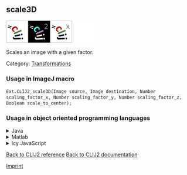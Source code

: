 ## scale3D
<img src="images/mini_clij1_logo.png"/><img src="images/mini_clij2_logo.png"/><img src="images/mini_clijx_logo.png"/><img src="images/mini_empty_logo.png"/>

Scales an image with a given factor.

Category: [Transformations](https://clij.github.io/clij2-docs/reference__transform)

### Usage in ImageJ macro
```
Ext.CLIJ2_scale3D(Image source, Image destination, Number scaling_factor_x, Number scaling_factor_y, Number scaling_factor_z,  Boolean scale_to_center);
```


### Usage in object oriented programming languages



<details>

<summary>
Java
</summary>
<pre class="highlight">// init CLIJ and GPU
import net.haesleinhuepf.clij2.CLIJ2;
import net.haesleinhuepf.clij.clearcl.ClearCLBuffer;
CLIJ2 clij2 = CLIJ2.getInstance();

// get input parameters
ClearCLBuffer source = clij2.push(sourceImagePlus);
destination = clij2.create(source);
float scaling_factor_x = 1.0;
float scaling_factor_y = 2.0;
float scaling_factor_z = 3.0;
boolean scale_to_center = true;
</pre>

<pre class="highlight">
// Execute operation on GPU
clij2.scale3D(source, destination, scaling_factor_x, scaling_factor_y, scaling_factor_z, scale_to_center);
</pre>

<pre class="highlight">
// show result
destinationImagePlus = clij2.pull(destination);
destinationImagePlus.show();

// cleanup memory on GPU
clij2.release(source);
clij2.release(destination);
</pre>

</details>



<details>

<summary>
Matlab
</summary>
<pre class="highlight">% init CLIJ and GPU
clij2 = init_clatlab();

% get input parameters
source = clij2.pushMat(source_matrix);
destination = clij2.create(source);
scaling_factor_x = 1.0;
scaling_factor_y = 2.0;
scaling_factor_z = 3.0;
scale_to_center = true;
</pre>

<pre class="highlight">
% Execute operation on GPU
clij2.scale3D(source, destination, scaling_factor_x, scaling_factor_y, scaling_factor_z, scale_to_center);
</pre>

<pre class="highlight">
% show result
destination = clij2.pullMat(destination)

% cleanup memory on GPU
clij2.release(source);
clij2.release(destination);
</pre>

</details>



<details>

<summary>
Icy JavaScript
</summary>
<pre class="highlight">// init CLIJ and GPU
importClass(net.haesleinhuepf.clicy.CLICY);
importClass(Packages.icy.main.Icy);

clij2 = CLICY.getInstance();

// get input parameters
source_sequence = getSequence();
source = clij2.pushSequence(source_sequence);
destination = clij2.create(source);
scaling_factor_x = 1.0;
scaling_factor_y = 2.0;
scaling_factor_z = 3.0;
scale_to_center = true;
</pre>

<pre class="highlight">
// Execute operation on GPU
clij2.scale3D(source, destination, scaling_factor_x, scaling_factor_y, scaling_factor_z, scale_to_center);
</pre>

<pre class="highlight">
// show result
destination_sequence = clij2.pullSequence(destination)
Icy.addSequence(destination_sequence);
// cleanup memory on GPU
clij2.release(source);
clij2.release(destination);
</pre>

</details>



[Back to CLIJ2 reference](https://clij.github.io/clij2-docs/reference)
[Back to CLIJ2 documentation](https://clij.github.io/clij2-docs)

[Imprint](https://clij.github.io/imprint)
